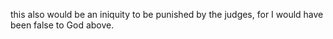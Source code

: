 this also would be an iniquity to be punished by the judges, for I would have been false to God above.
